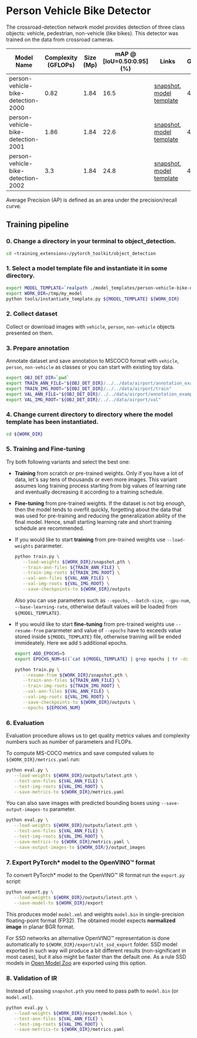 # Person Vehicle Bike Detector

The crossroad-detection network model provides detection of three class objects: vehicle, pedestrian, non-vehicle (like bikes). This detector was trained on the data from crossroad cameras.

| Model Name | Complexity (GFLOPs) | Size (Mp) | mAP @ [IoU=0.50:0.95] (%) | Links | GPU_NUM |
| --- | --- | --- | --- | --- | --- |
| person-vehicle-bike-detection-2000 | 0.82 | 1.84 | 16.5 | [snapshot](https://download.01.org/opencv/openvino_training_extensions/models/object_detection/v2/vehicle-person-bike-detection-2000-1.pth), [model template](./person-vehicle-bike-detection-2000/template.yaml) | 4 |
| person-vehicle-bike-detection-2001 | 1.86 | 1.84 | 22.6 | [snapshot](https://download.01.org/opencv/openvino_training_extensions/models/object_detection/v2/vehicle-person-bike-detection-2001-1.pth), [model template](./person-vehicle-bike-detection-2001/template.yaml) | 4 |
| person-vehicle-bike-detection-2002 | 3.3 | 1.84 | 24.8 | [snapshot](https://download.01.org/opencv/openvino_training_extensions/models/object_detection/v2/vehicle-person-bike-detection-2002-1.pth), [model template](./person-vehicle-bike-detection-2002/template.yaml) | 4 |

Average Precision (AP) is defined as an area under the precision/recall curve.

## Training pipeline

### 0. Change a directory in your terminal to object_detection.

```bash
cd <training_extensions>/pytorch_toolkit/object_detection
```

### 1. Select a model template file and instantiate it in some directory.

```bash
export MODEL_TEMPLATE=`realpath ./model_templates/person-vehicle-bike-detection/person-vehicle-bike-detection-2000/template.yaml`
export WORK_DIR=/tmp/my_model
python tools/instantiate_template.py ${MODEL_TEMPLATE} ${WORK_DIR}
```

### 2. Collect dataset

Collect or download images with `vehicle`, `person`, `non-vehicle` objects presented on them.

### 3. Prepare annotation

Annotate dataset and save annotation to MSCOCO format with `vehicle`, `person`, `non-vehicle` as classes or you can start with existing toy data.

```bash
export OBJ_DET_DIR=`pwd`
export TRAIN_ANN_FILE="${OBJ_DET_DIR}/../../data/airport/annotation_example_train.json"
export TRAIN_IMG_ROOT="${OBJ_DET_DIR}/../../data/airport/train"
export VAL_ANN_FILE="${OBJ_DET_DIR}/../../data/airport/annotation_example_val.json"
export VAL_IMG_ROOT="${OBJ_DET_DIR}/../../data/airport/val"
```

### 4. Change current directory to directory where the model template has been instantiated.

```bash
cd ${WORK_DIR}
```

### 5. Training and Fine-tuning

Try both following variants and select the best one:

   * **Training** from scratch or pre-trained weights. Only if you have a lot of data, let's say tens of thousands or even more images. This variant assumes long training process starting from big values of learning rate and eventually decreasing it according to a training schedule.
   * **Fine-tuning** from pre-trained weights. If the dataset is not big enough, then the model tends to overfit quickly, forgetting about the data that was used for pre-training and reducing the generalization ability of the final model. Hence, small starting learning rate and short training schedule are recommended.

   * If you would like to start **training** from pre-trained weights use `--load-weights` pararmeter.

      ```bash
      python train.py \
         --load-weights ${WORK_DIR}/snapshot.pth \
         --train-ann-files ${TRAIN_ANN_FILE} \
         --train-img-roots ${TRAIN_IMG_ROOT} \
         --val-ann-files ${VAL_ANN_FILE} \
         --val-img-roots ${VAL_IMG_ROOT} \
         --save-checkpoints-to ${WORK_DIR}/outputs
      ```

      Also you can use parameters such as `--epochs`, `--batch-size`, `--gpu-num`, `--base-learning-rate`, otherwise default values will be loaded from `${MODEL_TEMPLATE}`.

   * If you would like to start **fine-tuning** from pre-trained weights use `--resume-from` pararmeter and value of `--epochs` have to exceeds value stored inside `${MODEL_TEMPLATE}` file, otherwise training will be ended immideately. Here we add `5` additional epochs.

      ```bash
      export ADD_EPOCHS=5
      export EPOCHS_NUM=$((`cat ${MODEL_TEMPLATE} | grep epochs | tr -dc '0-9'` + ${ADD_EPOCHS}))

      python train.py \
         --resume-from ${WORK_DIR}/snapshot.pth \
         --train-ann-files ${TRAIN_ANN_FILE} \
         --train-img-roots ${TRAIN_IMG_ROOT} \
         --val-ann-files ${VAL_ANN_FILE} \
         --val-img-roots ${VAL_IMG_ROOT} \
         --save-checkpoints-to ${WORK_DIR}/outputs \
         --epochs ${EPOCHS_NUM}
      ```

### 6. Evaluation

Evaluation procedure allows us to get quality metrics values and complexity numbers such as number of parameters and FLOPs.

To compute MS-COCO metrics and save computed values to `${WORK_DIR}/metrics.yaml` run:

```bash
python eval.py \
   --load-weights ${WORK_DIR}/outputs/latest.pth \
   --test-ann-files ${VAL_ANN_FILE} \
   --test-img-roots ${VAL_IMG_ROOT} \
   --save-metrics-to ${WORK_DIR}/metrics.yaml
```

You can also save images with predicted bounding boxes using `--save-output-images-to` parameter.

```bash
python eval.py \
   --load-weights ${WORK_DIR}/outputs/latest.pth \
   --test-ann-files ${VAL_ANN_FILE} \
   --test-img-roots ${VAL_IMG_ROOT} \
   --save-metrics-to ${WORK_DIR}/metrics.yaml \
   --save-output-images-to ${WORK_DIR/}/output_images
```

### 7. Export PyTorch\* model to the OpenVINO™ format

To convert PyTorch\* model to the OpenVINO™ IR format run the `export.py` script:

```bash
python export.py \
   --load-weights ${WORK_DIR}/outputs/latest.pth \
   --save-model-to ${WORK_DIR}/export
```

This produces model `model.xml` and weights `model.bin` in single-precision floating-point format
(FP32). The obtained model expects **normalized image** in planar BGR format.

For SSD networks an alternative OpenVINO™ representation is done automatically to `${WORK_DIR}/export/alt_ssd_export` folder.
SSD model exported in such way will produce a bit different results (non-significant in most cases),
but it also might be faster than the default one. As a rule SSD models in [Open Model Zoo](https://github.com/opencv/open_model_zoo/) are exported using this option.

### 8. Validation of IR

Instead of passing `snapshot.pth` you need to pass path to `model.bin` (or `model.xml`).

```bash
python eval.py \
   --load-weights ${WORK_DIR}/export/model.bin \
   --test-ann-files ${VAL_ANN_FILE} \
   --test-img-roots ${VAL_IMG_ROOT} \
   --save-metrics-to ${WORK_DIR}/metrics.yaml
```
